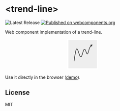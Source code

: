 # &lt;trend-line&gt;

![Latest Release](https://badgen.net/github/release/nextbitlabs/trend-line) [![Published on webcomponents.org](https://img.shields.io/badge/webcomponents.org-published-blue.svg)](https://www.webcomponents.org/element/trend-line)

Web component implementation of a trend-line.

<div align="center">
	<img width="100px" src="image.png">
</div>

Use it directly in the browser ([demo](https://pp41i.csb.app/)).

## License

MIT
